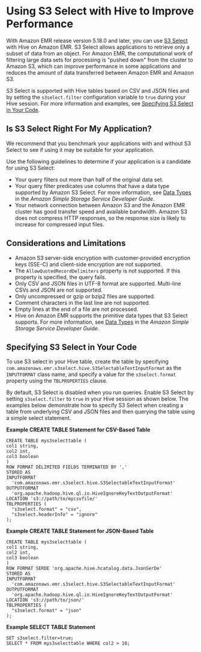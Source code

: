 # Using S3 Select with Hive to Improve Performance<a name="emr-hive-s3select"></a>

With Amazon EMR release version 5\.18\.0 and later, you can use [S3 Select](https://aws.amazon.com/blogs/aws/s3-glacier-select/) with Hive on Amazon EMR\. S3 Select allows applications to retrieve only a subset of data from an object\. For Amazon EMR, the computational work of filtering large data sets for processing is "pushed down" from the cluster to Amazon S3, which can improve performance in some applications and reduces the amount of data transferred between Amazon EMR and Amazon S3\.

S3 Select is supported with Hive tables based on CSV and JSON files and by setting the `s3select.filter` configuration variable to `true` during your Hive session\. For more information and examples, see [Specifying S3 Select in Your Code](#emr-hive-s3select-specify)\.

## Is S3 Select Right For My Application?<a name="emr-hive-s3select-apps"></a>

We recommend that you benchmark your applications with and without S3 Select to see if using it may be suitable for your application\.

Use the following guidelines to determine if your application is a candidate for using S3 Select:
+ Your query filters out more than half of the original data set\.
+ Your query filter predicates use columns that have a data type supported by Amazon S3 Select\. For more information, see [Data Types](https://docs.aws.amazon.com/AmazonS3/latest/dev/s3-glacier-select-sql-reference-data-types.html) in the *Amazon Simple Storage Service Developer Guide*\.
+ Your network connection between Amazon S3 and the Amazon EMR cluster has good transfer speed and available bandwidth\. Amazon S3 does not compress HTTP responses, so the response size is likely to increase for compressed input files\.

## Considerations and Limitations<a name="emr-hive-s3select-considerations"></a>
+ Amazon S3 server\-side encryption with customer\-provided encryption keys \(SSE\-C\) and client\-side encryption are not supported\. 
+ The `AllowQuotedRecordDelimiters` property is not supported\. If this property is specified, the query fails\.
+ Only CSV and JSON files in UTF\-8 format are supported\. Multi\-line CSVs and JSON are not supported\.
+ Only uncompressed or gzip or bzip2 files are supported\.
+ Comment characters in the last line are not supported\.
+ Empty lines at the end of a file are not processed\.
+ Hive on Amazon EMR supports the primitive data types that S3 Select supports\. For more information, see [Data Types](https://docs.aws.amazon.com/AmazonS3/latest/dev/s3-glacier-select-sql-reference-data-types.html) in the *Amazon Simple Storage Service Developer Guide*\.

## Specifying S3 Select in Your Code<a name="emr-hive-s3select-specify"></a>

To use S3 select in your Hive table, create the table by specifying `com.amazonaws.emr.s3select.hive.S3SelectableTextInputFormat` as the `INPUTFORMAT` class name, and specify a value for the `s3select.format` property using the `TBLPROPERTIES` clause\.

By default, S3 Select is disabled when you run queries\. Enable S3 Select by setting `s3select.filter` to `true` in your Hive session as shown below\. The examples below demonstrate how to specify S3 Select when creating a table from underlying CSV and JSON files and then querying the table using a simple select statement\.

**Example CREATE TABLE Statement for CSV\-Based Table**  

```
CREATE TABLE mys3selecttable (
col1 string,
col2 int,
col3 boolean
)
ROW FORMAT DELIMITED FIELDS TERMINATED BY ','
STORED AS
INPUTFORMAT
  'com.amazonaws.emr.s3select.hive.S3SelectableTextInputFormat'
OUTPUTFORMAT
  'org.apache.hadoop.hive.ql.io.HiveIgnoreKeyTextOutputFormat'
LOCATION 's3://path/to/mycsvfile/'
TBLPROPERTIES (
  "s3select.format" = "csv",
  "s3select.headerInfo" = "ignore"
);
```

**Example CREATE TABLE Statement for JSON\-Based Table**  

```
CREATE TABLE mys3selecttable (
col1 string,
col2 int,
col3 boolean
)
ROW FORMAT SERDE 'org.apache.hive.hcatalog.data.JsonSerDe'
STORED AS
INPUTFORMAT
  'com.amazonaws.emr.s3select.hive.S3SelectableTextInputFormat'
OUTPUTFORMAT
  'org.apache.hadoop.hive.ql.io.HiveIgnoreKeyTextOutputFormat'
LOCATION 's3://path/to/json/'
TBLPROPERTIES (
  "s3select.format" = "json"
);
```

**Example SELECT TABLE Statement**  

```
SET s3select.filter=true;
SELECT * FROM mys3selecttable WHERE col2 > 10;
```